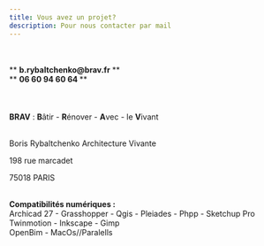```yaml
---
title: Vous avez un projet?
description: Pour nous contacter par mail
---
```

</br>
</br>
** <b>b.rybaltchenko@brav.fr</b> **
</br>
** <b> 06 60 94 60 64 </b> **
</br>
</br>
</br>
</br>
<b>BRAV</b> :   <b>B</b>âtir  -  <b>R</b>énover  -  <b>A</b>vec  -  le <b>V</b>ivant<br><br>

Boris Rybaltchenko Architecture Vivante

198 rue marcadet

75018 PARIS
</br>
</br>

<b>Compatibilités numériques : </b> </br> Archicad 27 - Grasshopper - Qgis - Pleiades - Phpp - Sketchup Pro </br> Twinmotion - Inkscape - Gimp</br> OpenBim - MacOs//Paralells </br>
